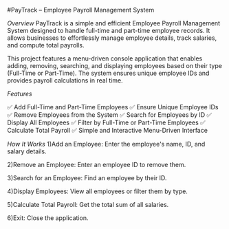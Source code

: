 #PayTrack – Employee Payroll Management System

*Overview*
PayTrack is a simple and efficient Employee Payroll Management System designed to handle full-time and part-time employee records. It allows businesses to effortlessly manage employee details, track salaries, and compute total payrolls.

This project features a menu-driven console application that enables adding, removing, searching, and displaying employees based on their type (Full-Time or Part-Time). The system ensures unique employee IDs and provides payroll calculations in real time.

*Features*

✅ Add Full-Time and Part-Time Employees
✅ Ensure Unique Employee IDs
✅ Remove Employees from the System
✅ Search for Employees by ID
✅ Display All Employees
✅ Filter by Full-Time or Part-Time Employees
✅ Calculate Total Payroll
✅ Simple and Interactive Menu-Driven Interface

*How It Works*
1)Add an Employee: Enter the employee's name, ID, and salary details.

2)Remove an Employee: Enter an employee ID to remove them.

3)Search for an Employee: Find an employee by their ID.

4)Display Employees: View all employees or filter them by type.

5)Calculate Total Payroll: Get the total sum of all salaries.

6)Exit: Close the application.
